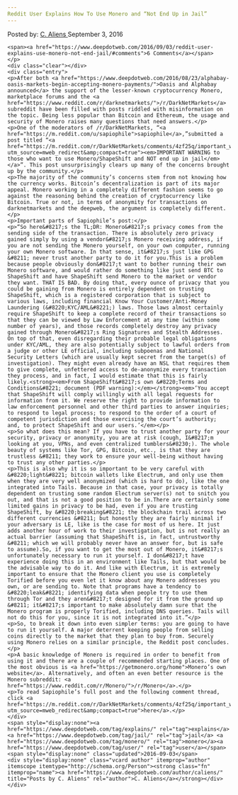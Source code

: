 ```yaml
---
Reddit User Explains How To Use Monero and “Not End Up in Jail”
---
```

<article class="post-listing post-15317 post type-post status-publish format-standard has-post-thumbnail hentry  tag-explains tag-monero tag-reddit tag-user">
    <div class="post-inner">
        <span>Posted by: <a href="https://www.deepdotweb.com/author/caliens/" title="">C. Aliens </a></span>
    <span>September 3, 2016</span>
    
    <span><a href="https://www.deepdotweb.com/2016/09/03/reddit-user-explains-use-monero-not-end-jail/#comments">6 Comments</a></span>
    </p>
    <div class="clear"></div>
    <div class="entry">
    <p>After both <a href="https://www.deepdotweb.com/2016/08/23/alphabay-oasis-markets-begin-accepting-monero-payments/">Oasis and Alphabay announced</a> the support of the lesser-known cryptocurrency Monero, marketplace forums and the <a href="https://www.reddit.com/r/darknetmarkets/">/r/DarkNetMarkets</a> subreddit have been filled with posts riddled with misinformation on the topic. Being less popular than Bitcoin and Ethereum, the usage and security of Monero raises many questions that need answers.</p>
    <p>One of the moderators of /r/DarkNetMarkets, “<a href="https://m.reddit.com/u/sapiophile">sapiophile</a>,”submitted a post titled “<a href="https://m.reddit.com/r/DarkNetMarkets/comments/4zf25q/important_warning_to_those_who_want_to_use/?utm_source=mweb_redirect&amp;compact=true"><em>IMPORTANT WARNING to those who want to use Monero/ShapeShift and NOT end up in jail</em></a>”. This post unsurprisingly clears up many of the concerns brought up by the community.</p>
    <p>The majority of the community’s concerns stem from not knowing how the currency works. Bitcoin’s decentralization is part of its major appeal. Monero working in a completely different fashion seems to go against the reasoning behind the creation of cryptocurrency like Bitcoin. True or not, in terms of anonymity for transactions on darknetmarkets and the deepweb, the argument is completely different.</p>
    <p>Important parts of Sapiophile’s post:</p>
    <p>“So here&#8217;s the TL;DR: Monero&#8217;s privacy comes from the sending side of the transaction. There is absolutely zero privacy gained simply by using a vendor&#8217;s Monero receiving address, if you are not sending the Monero yourself, on your own computer, running your own Monero software. In that sense, it&#8217;s just like GPG &#8211; never trust another party to do it for you.This is a problem because people obviously don&#8217;t want to bother running their own Monero software, and would rather do something like just send BTC to ShapeShift and have ShapeShift send Monero to the market or vendor they want. THAT IS BAD. By doing that, every ounce of privacy that you could be gaining from Monero is entirely dependent on trusting ShapeShift, which is a registered corporation that is subject to various laws, including financial Know Your Customer/Anti-Money Laundering (&#8220;KYC/AML&#8221;) laws. Those laws almost certainly require ShapeShift to keep a complete record of their transactions so that they can be viewed by Law Enforcement at any time (within some number of years), and those records completely destroy any privacy gained through Monero&#8217;s Ring Signatures and Stealth Addresses. On top of that, even disregarding their probable legal obligations under KYC/AML, they are also potentially subject to lawful orders from a judge or other LE official, including subpoenas and National Security Letters (which are usually kept secret from the target(s) of investigation). They might even already have an NSL that requires them to give complete, unfettered access to de-anonymize every transaction they process, and in fact, I would estimate that this is fairly likely.<strong><em>From ShapeShift&#8217;s own &#8220;Terms and Conditions&#8221; document (PDF warning):</em></strong><em>‘You accept that ShapeShift will comply willingly with all legal requests for information from it. We reserve the right to provide information to law enforcement personnel and other third parties to answer inquiries; to respond to legal process; to respond to the order of a court of competent jurisdiction and those exercising the court’s authority; and, to protect ShapeShift and our users.’</em></p>
    <p>So what does this mean? If you have to trust another party for your security, privacy or anonymity, you are at risk (cough, I&#8217;m looking at you, VPNs, and even centralized tumblers&#8230;). The whole beauty of systems like Tor, GPG, Bitcoin, etc., is that they are trustless &#8211; they work to ensure your well-being without having to trust any other parties.</p>
    <p>This is also why it is so important to be very careful with &#8220;light&#8221; bitcoin wallets like Electrum, and only use them when they are very well anonymized (which is hard to do), like the one integrated into Tails. Because in that case, your privacy is totally dependent on trusting some random Electrum server(s) not to snitch you out, and that is not a good position to be in.There are certainly some limited gains in privacy to be had, even if you are trusting ShapeShift, by &#8220;breaking&#8221; the blockchain trail across two different currencies &#8211; but honestly they are fairly minimal if your adversary is LE, like is the case for most of us here. It just adds another hour of work to their investigation, but is not really an actual barrier (assuming that ShapeShift is, in fact, untrustworthy &#8211; which we will probably never have an answer for, but is safe to assume).So, if you want to get the most out of Monero, it&#8217;s unfortunately necessary to run it yourself. I don&#8217;t have experience doing this in an environment like Tails, but that would be the advisable way to do it. And like with Electrum, it is extremely important to ensure that the Monero client you use is completely Torified before you even let it know about any Monero addresses you own, or are sending to. Note that programs have a tendency to &#8220;leak&#8221; identifying data when people try to use them through Tor and they aren&#8217;t designed for it from the ground up &#8211; it&#8217;s important to make absolutely damn sure that the Monero program is properly Torified, including DNS queries. Tails will not do this for you, since it is not integrated into it.”</p>
    <p>So, to break it down into even simpler terms: you are going to have to run it yourself. A major deterrent keeping people from selling coins directly to the market that they plan to buy from. Securely using Monero relies on a similar principle, the Reddit post concludes.</p>
    <p>A basic knowledge of Monero is required in order to benefit from using it and there are a couple of recommended starting places. One of the most obvious is <a href="https://getmonero.org/home">Monero’s own website</a>. Alternatively, and often an even better resource is the Monero subreddit: <a href="https://www.reddit.com/r/Monero/">/r/Monero</a>.</p>
    <p>To read Sapiophile’s full post and the following comment thread, click <a href="https://m.reddit.com/r/DarkNetMarkets/comments/4zf25q/important_warning_to_those_who_want_to_use/?utm_source=mweb_redirect&amp;compact=true">here</a>.</p>
    </div>
    <span style="display:none"><a href="https://www.deepdotweb.com/tag/explains/" rel="tag">explains</a> <a href="https://www.deepdotweb.com/tag/jail/" rel="tag">jail</a> <a href="https://www.deepdotweb.com/tag/monero/" rel="tag">monero</a><a href="https://www.deepdotweb.com/tag/user/" rel="tag">user</a></span> <span style="display:none" class="updated">2016-09-03</span>
    <div style="display:none" class="vcard author" itemprop="author" itemscope itemtype="http://schema.org/Person"><strong class="fn" itemprop="name"><a href="https://www.deepdotweb.com/author/caliens/" title="Posts by C. Aliens" rel="author">C. Aliens</a></strong></div>
    </div>
</article>

